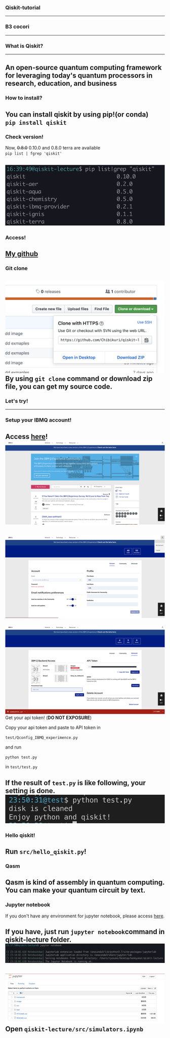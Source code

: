 ### Qiskit-tutorial

___

### B3 cocori

---

### What is Qiskit?
___
An open-source quantum computing framework for leveraging today's quantum processors in research, education, and business 
---
### How to install?
You can install qiskit by using pip!(or conda)  
`pip install qiskit`  
---
### **Check version!**  
Now, ~~0.8.0~~ 0.10.0 and 0.8.0 terra are available  
`pip list | fgrep 'qiskit'`  

![pipcheck](./image/qiskitversion.png)
---
### Access!
[My github](https://github.com/Chibikuri/qiskit-lecture)  
---
### Git clone
![gitclone](./image/gitclone.png)
By using `git clone` command or download zip file, you can get my source code.
---
### Let's try!

---

### Setup your IBMQ account!

Access [here](https://quantumexperience.ng.bluemix.net/qx/community)!
![login](./image/ibmqx.png) 
--- 
![login](./image/login.png)  
---
![api](./image/ap.png)
Get your api token!
(**DO NOT EXPOSURE**)  

Copy your api token and paste to API token in 

`test/Qconfig_IBMQ_experimence.py` 

and run  

`python test.py`

in `test/test.py`

If the result of `test.py` is like following, your setting is done.
![setting](./image/testresult.png)
---
### Hello qiskit!
Run `src/hello_qiskit.py`!  
---
### Qasm
Qasm is kind of assembly in quantum computing.  
You can make your quantum circuit by text.
---
### Jupyter notebook
If you don't have any environment for jupyter notebook, please access [here](https://colab.research.google.com/github/Chibikuri/qiskit-lecture/blob/master/src/simulators.ipynb).

If you have, just run `jupyter notebook`command in qiskit-lecture folder.
![jupyter](./image/jupytern.png) 
--- 
![notebook](./image/notebook.png)
Open `qiskit-lecture/src/simulators.ipynb`
---
### 
